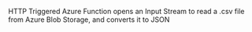 HTTP Triggered Azure Function opens an Input Stream to read a .csv file from Azure Blob Storage, and converts it to JSON